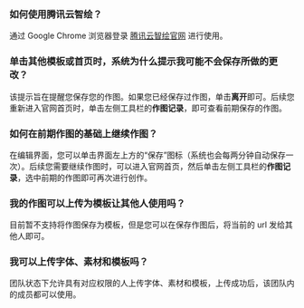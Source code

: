 ### 如何使用腾讯云智绘？
通过 Google Chrome 浏览器登录 [腾讯云智绘官网](https://taishan.qq.com/) 进行使用。

### 单击其他模板或首页时，系统为什么提示我可能不会保存所做的更改？
该提示旨在提醒您保存您的作图。如果您已经保存过作图，单击**离开**即可。后续您重新进入官网首页时，单击左侧工具栏的**作图记录**，即可查看前期保存的作图。

### 如何在前期作图的基础上继续作图？
在编辑界面，您可以单击界面左上方的“保存”图标（系统也会每两分钟自动保存一次）。后续您需要继续作图时，可以进入官网首页，然后单击左侧工具栏的**作图记录**，选中前期的作图即可再次进行创作。

### 我的作图可以上传为模板让其他人使用吗？
目前暂不支持将作图保存为模板，但是您可以在保存作图后，将当前的 url 发给其他人即可。

### 我可以上传字体、素材和模板吗？
团队状态下允许具有对应权限的人上传字体、素材和模板，上传成功后，该团队内的成员都可以使用。


